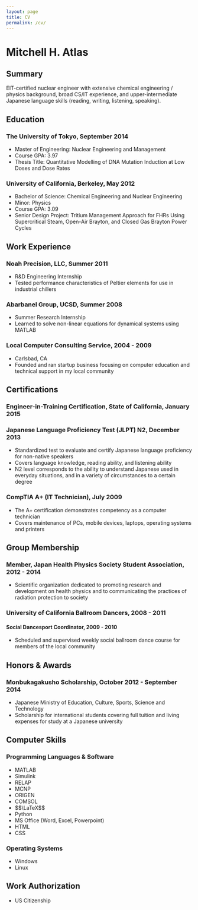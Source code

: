 ```yaml
---
layout: page
title: CV
permalink: /cv/
---
```


# Mitchell H. Atlas

## Summary

EIT-certified nuclear engineer with extensive chemical engineering / physics background, broad CS/IT experience, and upper-intermediate Japanese language skills (reading, writing, listening, speaking).

## Education

### The University of Tokyo, September 2014
* Master of Engineering: Nuclear Engineering and Management
* Course GPA: 3.97
* Thesis Title: Quantitative Modelling of DNA Mutation Induction at Low Doses and Dose Rates

### University of California, Berkeley, May 2012
* Bachelor of Science: Chemical Engineering and Nuclear Engineering
* Minor: Physics
* Course GPA: 3.09
* Senior Design Project: Tritium Management Approach for FHRs Using Supercritical Steam, Open-Air Brayton, and Closed Gas Brayton Power Cycles

## Work Experience

### Noah Precision, LLC, Summer 2011
* R&D Engineering Internship
* Tested performance characteristics of Peltier elements for use in industrial chillers

### Abarbanel Group, UCSD, Summer 2008
* Summer Research Internship
* Learned to solve non-linear equations for dynamical systems using MATLAB

### Local Computer Consulting Service, 2004 - 2009
* Carlsbad, CA
* Founded and ran startup business focusing on computer education and technical support in my local community

## Certifications

### Engineer-in-Training Certification, State of California, January 2015

### Japanese Language Proficiency Test (JLPT) N2, December 2013
* Standardized test to evaluate and certify Japanese language proficiency for non-native speakers
* Covers language knowledge, reading ability, and listening ability
* N2 level corresponds to the ability to understand Japanese used in everyday situations, and in a variety of circumstances to a certain degree

### CompTIA A+ (IT Technician), July 2009
* The A+ certification demonstrates competency as a computer technician
* Covers maintenance of PCs, mobile devices, laptops, operating systems and printers

## Group Membership

### Member, Japan Health Physics Society Student Association, 2012 - 2014
* Scientific organization dedicated to promoting research and development on health physics and to communicating the practices of radiation protection to society

### University of California Ballroom Dancers, 2008 - 2011

#### Social Dancesport Coordinator, 2009 - 2010

* Scheduled and supervised weekly social ballroom dance course for members of the local community

## Honors & Awards

### Monbukagakusho Scholarship, October 2012 - September 2014

* Japanese Ministry of Education, Culture, Sports, Science and Technology
* Scholarship for international students covering full tuition and living expenses for study at a Japanese university

## Computer Skills

### Programming Languages & Software

* MATLAB
* Simulink
* RELAP
* MCNP
* ORIGEN
* COMSOL
* \$$\LaTeX$$
* Python
* MS Office (Word, Excel, Powerpoint)
* HTML
* CSS

### Operating Systems

* Windows
* Linux

## Work Authorization

* US Citizenship
